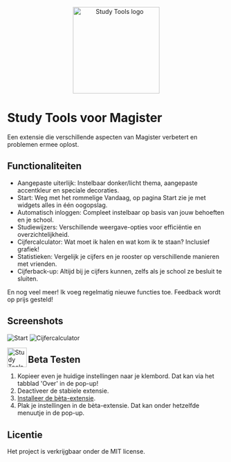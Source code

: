 <p align="center">
  <img src="https://github.com/QkeleQ10/Study-Tools/assets/65854503/fcc9719f-dd6d-4fe2-8233-e58bec7e538e" alt="Study Tools logo" width="200">
</p>

# Study Tools voor Magister

Een extensie die verschillende aspecten van Magister verbetert en problemen ermee oplost. 

## Functionaliteiten

- Aangepaste uiterlijk: Instelbaar donker/licht thema, aangepaste accentkleur en speciale decoraties.
- Start: Weg met het rommelige Vandaag, op pagina Start zie je met widgets alles in één oogopslag.
- Automatisch inloggen: Compleet instelbaar op basis van jouw behoeften en je school.
- Studiewijzers: Verschillende weergave-opties voor efficiëntie en overzichtelijkheid.
- Cijfercalculator: Wat moet ik halen en wat kom ik te staan? Inclusief grafiek!
- Statistieken: Vergelijk je cijfers en je rooster op verschillende manieren met vrienden.
- Cijferback-up: Altijd bij je cijfers kunnen, zelfs als je school ze besluit te sluiten.

En nog veel meer! Ik voeg regelmatig nieuwe functies toe. Feedback wordt op prijs gesteld!

## Screenshots

![Start](https://github.com/QkeleQ10/Study-Tools/assets/65854503/56dd1a44-e02c-4d31-8c9f-d34afb92da18)
![Cijfercalculator](https://github.com/QkeleQ10/Study-Tools/assets/65854503/5ab2b1ec-73f7-4864-b3cc-8f232e9a3090)


<img align="left" width="45" height="45" src="https://github.com/QkeleQ10/Study-Tools/assets/65854503/ec4ab9b1-3cf9-45b2-ba08-1a2dfb1e000d" alt="Study Tools beta logo">

## Beta Testen
1. Kopieer even je huidige instellingen naar je klembord. Dat kan via het tabblad 'Over' in de pop-up!
2. Deactiveer de stabiele extensie.
3. [Installeer de bèta-extensie](https://chromewebstore.google.com/u/1/detail/study-tools-voor-magister/dlmdgkhbbclpolcofdlhlpdpiobmklmd).
4. Plak je instellingen in de bèta-extensie. Dat kan onder hetzelfde menuutje in de pop-up.

## Licentie

Het project is verkrijgbaar onder de MIT license.
